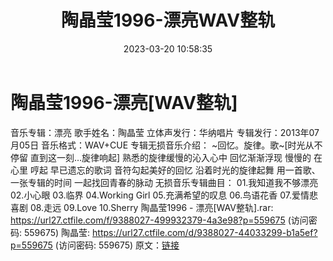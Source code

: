 ﻿---
title: 陶晶莹1996-漂亮WAV整轨
date: 2023-03-20 10:58:35
categories: WAV车载音乐、镜像
tags: 华语中文
---
# 陶晶莹1996-漂亮[WAV整轨]

音乐专辑：漂亮
歌手姓名：陶晶莹
立体声发行：华纳唱片
专辑发行：2013年07月05日
音乐格式：WAV+CUE
专辑无损音乐介绍：
~回忆。旋律。歌~[时光从不停留 直到这一刻…旋律响起]
熟悉的旋律缓慢的沁入心中 回忆渐渐浮现 慢慢的 在心里
哼起 早已遗忘的歌词 音符勾起美好的回忆 沿着时光的旋律起舞
用一首歌、一张专辑的时间 一起找回青春的脉动
无损音乐专辑曲目：
01.我知道我不够漂亮
02.小心眼
03.临界
04.Working Girl
05.充满希望的叹息
06.鸟语花香
07.爱情悲喜剧
08.走远
09.Love
10.Sherry
陶晶莹1996 - 漂亮[WAV整轨].rar: https://url27.ctfile.com/f/9388027-499932379-4a3e98?p=559675
(访问密码: 559675)
陶晶莹: https://url27.ctfile.com/d/9388027-44033299-b1a5ef?p=559675
(访问密码: 559675)
原文：[链接](https://blog.sina.com.cn/s/blog_1647c7e7601031122.html)